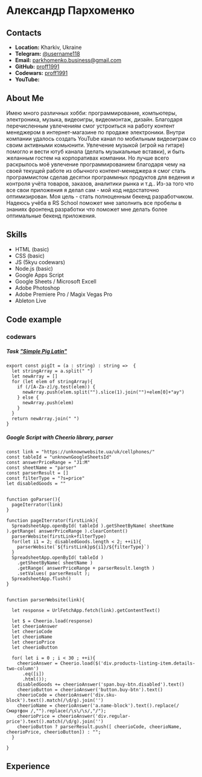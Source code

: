 # Александр Пархоменко

## Contacts
* **Location:** Kharkiv, Ukraine
* **Telegram:** [@username118](https://t.me/username118)
* **Email:** parkhomenko.business@gmail.com
* **GitHub:** [proff1991](https://github.com/proff1991)
* **Codewars:** [proff1991](https://www.codewars.com/users/proff1991)
* **YouTube:** 

## About Me
Имею много различных хобби: программирование, компьютеры, электроника, музыка, видеоигры, видеомонтаж, дизайн. Благодаря перечисленным увлечениям смог устроиться на работу контент менеджером в интернет-магазине по продаже электроники. Внутри компании удалось создать YouTube канал по мобильным видеоиграм со своим активными комьюнити. Увлечение музыкой (игрой на гитаре) помогло и вести ютуб канала (делать музыкальные вставки), и быть желанным гостем на корпоративах компании. Но лучше всего раскрылось моё увлечение программированием благодаря чему на своей текущей работе из обычного контент-менеджера я смог стать программистом сделав десятки программных продуктов для ведения и контроля учёта товаров, заказов, аналитики рынка и т.д.. Из-за того что все свои приложения я делал сам - мой код недостаточно оптимизирован. Моя цель - стать полноценным бекенд разработчиком. Надеюсь учёба в RS School поможет мне заполнить все пробелы в знаниях фронтенд разработки что поможет мне делать более оптимальные бекенд приложения.

## Skills 
* HTML (basic)
* CSS (basic)
* JS (5kyu codewars)
* Node.js (basic)
* Google Apps Script
* Google Sheets / Microsoft Excell 
* Adobe Photoshop 
* Adobe Premiere Pro / Magix Vegas Pro
* Ableton Live

## Code example
### codewars 
##### Task ["Simple Pig Latin"](https://www.codewars.com/kata/520b9d2ad5c005041100000f/typescript) 

```
export const pigIt = (a : string) : string =>  {
  let stringArray = a.split(" ")
  let newArray = []
  for (let elem of stringArray){
    if (/[A-Za-z]/g.test(elem)) {
      newArray.push(elem.split("").slice(1).join("")+elem[0]+"ay")
    } else {
      newArray.push(elem)
    }
  }
  return newArray.join(" ")
}
```

##### Google Script with Cheerio library, parser
```
const link = "https://unknownwebsite.ua/uk/cellphones/"
const tableId = "unknownGoogleSheetsId"
const answerPriceRange = "J1:M"
const sheetName = "parser"
const parserResult = []
const filterType = "?s=price"
let disabledGoods = ""


function goParser(){
  pageIterrator(link)
}

function pageIterrator(firstLink){
  SpreadsheetApp.openById( tableId ).getSheetByName( sheetName ).getRange( answerPriceRange ).clearContent()
  parserWebsite(firstLink+filterType)
  for(let i1 = 2; disabledGoods.length < 2; ++i1){
    parserWebsite(`${firstLink}p${i1}/${filterType}`)
  }
  SpreadsheetApp.openById( tableId )
    .getSheetByName( sheetName )
    .getRange( answerPriceRange + parserResult.length )
    .setValues( parserResult );
  SpreadsheetApp.flush()
}


function parserWebsite(link){

  let response = UrlFetchApp.fetch(link).getContentText()

  let $ = Cheerio.load(response)
  let cheerioAnswer
  let cheerioCode
  let cheerioName
  let cheerioPrice
  let cheerioButton

  for( let i = 0 ; i < 30 ; ++i){
    cheerioAnswer = Cheerio.load($('div.products-listing-item.details-two-column')
      .eq([i])
      .html());
    disabledGoods += cheerioAnswer('span.buy-btn.disabled').text()
    cheerioButton = cheerioAnswer('button.buy-btn').text()
    cheerioCode = cheerioAnswer('div.sku-block').text().match(/\d/g).join('')
    cheerioName = cheerioAnswer('a.name-block').text().replace(/Смартфон /,"").replace(/\s\/\s/,"/");
    cheerioPrice = cheerioAnswer('div.regular-price').text().match(/\d/g).join('')
    cheerioButton ? parserResult.push([ cheerioCode, cheerioName, cheerioPrice, cheerioButton]) : "";
  }
  
}
```
## Experience



